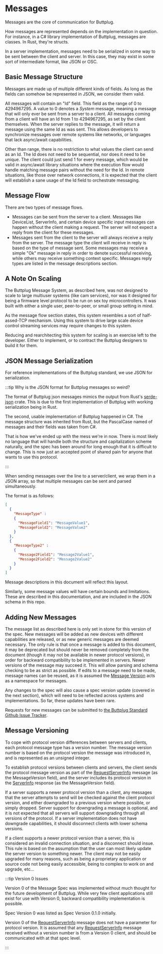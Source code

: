 # Messages

Messages are the core of communication for Buttplug.

How messages are represented depends on the implementation in question. For instance, in a C\#
library implementation of Buttplug, messages are classes. In Rust, they're structs.

In a server implementation, messages need to be serialized in some way to be sent between the client
and server. In this case, they may exist in some sort of intermediate format, like JSON or OSC.

## Basic Message Structure

Messages are made up of multiple different kinds of fields. As long as the fields can somehow be
represented in JSON, we consider them valid.

All messages will contain an "Id" field. This field as the range of 0 to 4294967295. A value to 0
denotes a _System_ message, meaning a message that will only ever be sent from a server to a client.
All messages coming from a client will have an Id from 1 to 4294967295, as set by the client
themselves. When the server replies to the message, it will return a message using the same Id as
was sent. This allows developers to synchronize messages over remote systems like networks, or
languages that lack async/await capabilities.

Other than range, there is no restriction to what values the client can send as an Id. The Id does
not need to be sequential, nor does it need to be unique. The client could just send 1 for every
message, which would be valid in async/await library situations where the execution flow would
handle matching message pairs without the need for the Id. In remote situations, like those over
network connections, it is expected that the client will establish a sane usage of the Id field to
orchestrate messaging.

## Message Flow

There are two types of message flows.

* Messages can be sent from the server to a client. Messages like DeviceList, ServerInfo, and
  certain device specific input messages can happen without the client making a request. The server
  will not expect a reply from the client for these messages.
* Messages sent from the client to the server will always receive a reply from the server. The
  message type the client will receive in reply is based on the type of message sent. Some messages
  may receive a simple "Ok" message in reply in order to denote successful receiving, while others
  may receive something context specific. Messages reply types are listed in the message
  descriptions section.

## A Note On Scaling

The Buttplug Message System, as described here, was not designed to scale to large multiuser systems
\(like cam services\), nor was it designed for being a firmware level protocol to be run on sex toy
microcontrollers. It was built with either a single user, peer-to-peer, or small group setting in
mind.

As the message flow section states, this system resembles a sort of half-assed-TCP mechanism. Using
this system to drive large scale device control streaming services may require changes to this
system.

Reducing and rearchitecting this system for scaling is an exercise left to the developer. Either to
implement, or to contract the Buttplug designers to build it for them.

## JSON Message Serialization

For reference implementations of the Buttplug standard, we use JSON for serialization. 

:::tip Why is the JSON format for Buttplug messages so weird?

The format of Buttplug json messages mimics the output from Rust's
[serde-json](https://github.com/serde-rs/json) crate. This is due to the first implementation of
Buttplug with working serialization being in Rust.

The second, usable implementation of Buttplug happened in C#. The message structure was inherited from Rust, but the PascalCase named of messages and their fields was taken from C#.

That is how we've ended up with the mess we're in now. There is most likely no language that will handle both the structure and capitalization scheme naturally, and the spec has been around for long enough that it is difficult to change. This is now just an accepted point of shared pain for anyone that wants to use this protocol.

:::

When sending messages over the line to a server/client, we wrap them in a JSON array, so that
multiple messages can be sent and parsed simultaneously.

The format is as follows:

```json
[
  {
    "MessageType" :
    {
      "MessageField1": "MessageValue1",
      "MessageField2": "MessageValue2"
    }
  },
  {
    "MessageType2" :
    {
      "Message2Field1": "Message2Value1",
      "Message2Field2": "Message2Value2"
    }
  }
]
```

Message descriptions in this document will reflect this layout.

Similarly, some message values will have certain bounds and limitations. These are described in this
documentation, and are included in the JSON schema in this repo.

## Adding New Messages

The message list as described here is only set in stone for this version of the spec. New messages
will be added as new devices with different capabilities are released, or as new generic messages
are deemed necessary. The only rule is that once a message is added to this document, it may be
deprecated but should never be removed completely from the document (though it may not be available
in newer protocol versions), in order for backward compatibility to be implemented in servers. Newer
versions of the message may succeed it. This will allow parsing and schema checking to be as strict
as possible. If edits to a message need to be made, message names can be reused, as it is assumed the [Message Version](#message-versioning) acts as a namespace for messages.

Any changes to the spec will also cause a spec version update (covered in the next section), which
will need to be reflected across systems and implementations. So far, these updates have been rare.

Requests for new messages can be submitted to [the Buttplug Standard Github Issue
Tracker](https://github.com/buttplugio/buttplug/issues).

## Message Versioning

To cope with protocol version differences between servers and clients, each protocol message type
has a version number. The message version number is based on the protocol version the message was
introduced in, and is represented as an unsigned integer.

To establish protocol versions between clients and servers, the client sends the protocol message
version as part of the [RequestServerInfo](identification.md#requestserverinfo) message (as the
MessageVersion field), and the server includes its protocol version in the
[ServerInfo](identification.md#serverinfo) response (as the MessageVersion field).

If a server supports a newer protocol version than a client, any messages that the server attempts
to send will be checked against the client protocol version, and either downgraded to a previous
version where possible, or simply dropped. Server support for downgrading a message is optional, and
it is not expected that all servers will support downgrading through all versions of the protocol.
If a server implementation does not have downgrade capabilities, it should disconnect clients with
lower schema versions.

If a client supports a newer protocol version than a server, this is considered an invalid
connection situation, and a disconnect should insue. This rule is based on the assumption that the
user can most likely update the server version to something newer. The client may not be easily
upgraded for many reasons, such as being a proprietary application or source code not being easily
accessible, being to complex to work on and upgrade, etc...

:::tip Version 0 Issues

Version 0 of the Message Spec was implemented without much thought for the future development of Buttplug. While very few client applications still exist for use with Version 0, backward compatibility implementation is possible.

Spec Version 0 was listed as Spec Version 0.1.0 initially.

Version 0 of the [RequestServerInfo](identification.md#requestserverinfo) message does not have a
parameter for protocol version. It is assumed that any
[RequestServerInfo](identification.md#requestserverinfo) message received without a version number
is from a Version 0 client, and should be communicated with at that spec level.

:::